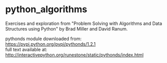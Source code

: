 # python_algorithms
Exercises and exploration from "Problem Solving with Algorithms and Data Structures using Python" by Brad Miller and David Ranum.

pythonds module downloaded from: https://pypi.python.org/pypi/pythonds/1.2.1<br>
full text available at: http://interactivepython.org/runestone/static/pythonds/index.html
